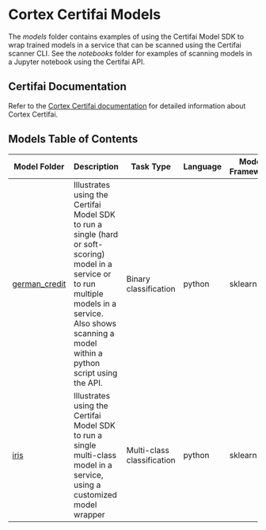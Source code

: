 # Cortex Certifai Models

The *models* folder contains examples of using the Certifai Model SDK to
wrap trained models in a service
that can be scanned using the Certifai scanner CLI. See the *notebooks* folder
for examples of scanning models in a Jupyter notebook using the Certifai API.


## Certifai Documentation

Refer to the
[Cortex Certifai documentation](https://cognitivescale.github.io/cortex-certifai/docs/about)
for detailed information about Cortex Certifai.

## Models Table of Contents

| Model Folder | Description | Task Type | Language | Model Framework |
| --- | --- | --- | --- | -- |
| [german_credit](https://github.com/CognitiveScale/cortex-certifai-examples/tree/master/models/german_credit) | Illustrates using the Certifai Model SDK to run a single (hard or soft-scoring) model in a service or to run multiple models in a service. Also shows scanning a model within a python script using the API.  |  Binary classification | python | sklearn |
| [iris](https://github.com/CognitiveScale/cortex-certifai-examples/tree/master/models/iris) | Illustrates using the Certifai Model SDK to run a single multi-class model in a service, using a customized model wrapper  |  Multi-class classification | python | sklearn |
